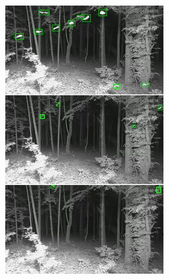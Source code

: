 ![20200601-222515-225520](in/20200601/20200601-222515-225520_0_.jpg)
![20200601-225525-232530](in/20200601/20200601-225525-232530_0_.jpg)
![20200601-232535-235540](in/20200601/20200601-232535-235540_0_.jpg)
